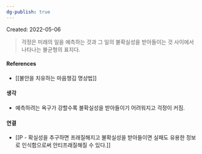 ```yaml
---
dg-publish: true
---
```

Created: 2022-05-06

>걱정은 미래의 일을 예측하는 것과 그 일의 불확실성을 받아들이는 것 사이에서 나타나는 불균형의 표지다.

#### References
- [[불안을 치유하는 마음챙김 명상법]]

#### 생각
- 예측하려는 욕구가 강할수록 불확실성을 받아들이기 어려워지고 걱정이 커짐.

#### 연결
- [[P - 확실성을 추구하면 프래질해지고 불확실성을 받아들이면 실패도 유용한 정보로 인식함으로써 안티프래질해질 수 있다.]]